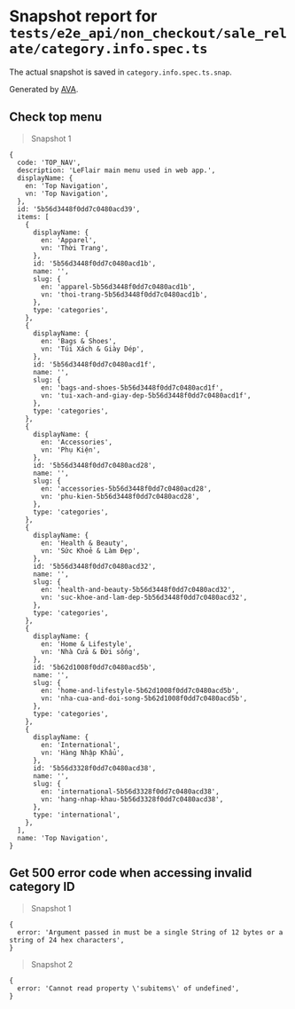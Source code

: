 # Snapshot report for `tests/e2e_api/non_checkout/sale_relate/category.info.spec.ts`

The actual snapshot is saved in `category.info.spec.ts.snap`.

Generated by [AVA](https://ava.li).

## Check top menu

> Snapshot 1

    {
      code: 'TOP_NAV',
      description: 'LeFlair main menu used in web app.',
      displayName: {
        en: 'Top Navigation',
        vn: 'Top Navigation',
      },
      id: '5b56d3448f0dd7c0480acd39',
      items: [
        {
          displayName: {
            en: 'Apparel',
            vn: 'Thời Trang',
          },
          id: '5b56d3448f0dd7c0480acd1b',
          name: '',
          slug: {
            en: 'apparel-5b56d3448f0dd7c0480acd1b',
            vn: 'thoi-trang-5b56d3448f0dd7c0480acd1b',
          },
          type: 'categories',
        },
        {
          displayName: {
            en: 'Bags & Shoes',
            vn: 'Túi Xách & Giày Dép',
          },
          id: '5b56d3448f0dd7c0480acd1f',
          name: '',
          slug: {
            en: 'bags-and-shoes-5b56d3448f0dd7c0480acd1f',
            vn: 'tui-xach-and-giay-dep-5b56d3448f0dd7c0480acd1f',
          },
          type: 'categories',
        },
        {
          displayName: {
            en: 'Accessories',
            vn: 'Phụ Kiện',
          },
          id: '5b56d3448f0dd7c0480acd28',
          name: '',
          slug: {
            en: 'accessories-5b56d3448f0dd7c0480acd28',
            vn: 'phu-kien-5b56d3448f0dd7c0480acd28',
          },
          type: 'categories',
        },
        {
          displayName: {
            en: 'Health & Beauty',
            vn: 'Sức Khoẻ & Làm Đẹp',
          },
          id: '5b56d3448f0dd7c0480acd32',
          name: '',
          slug: {
            en: 'health-and-beauty-5b56d3448f0dd7c0480acd32',
            vn: 'suc-khoe-and-lam-dep-5b56d3448f0dd7c0480acd32',
          },
          type: 'categories',
        },
        {
          displayName: {
            en: 'Home & Lifestyle',
            vn: 'Nhà Cửa & Đời sống',
          },
          id: '5b62d1008f0dd7c0480acd5b',
          name: '',
          slug: {
            en: 'home-and-lifestyle-5b62d1008f0dd7c0480acd5b',
            vn: 'nha-cua-and-doi-song-5b62d1008f0dd7c0480acd5b',
          },
          type: 'categories',
        },
        {
          displayName: {
            en: 'International',
            vn: 'Hàng Nhập Khẩu',
          },
          id: '5b56d3328f0dd7c0480acd38',
          name: '',
          slug: {
            en: 'international-5b56d3328f0dd7c0480acd38',
            vn: 'hang-nhap-khau-5b56d3328f0dd7c0480acd38',
          },
          type: 'international',
        },
      ],
      name: 'Top Navigation',
    }

## Get 500 error code when accessing invalid category ID

> Snapshot 1

    {
      error: 'Argument passed in must be a single String of 12 bytes or a string of 24 hex characters',
    }

> Snapshot 2

    {
      error: 'Cannot read property \'subitems\' of undefined',
    }
